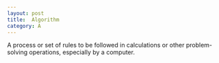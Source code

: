 ```yaml
---
layout: post
title:  Algorithm
category: A
---
```


A process or set of rules to be followed in calculations or other problem-solving operations, especially by a computer.